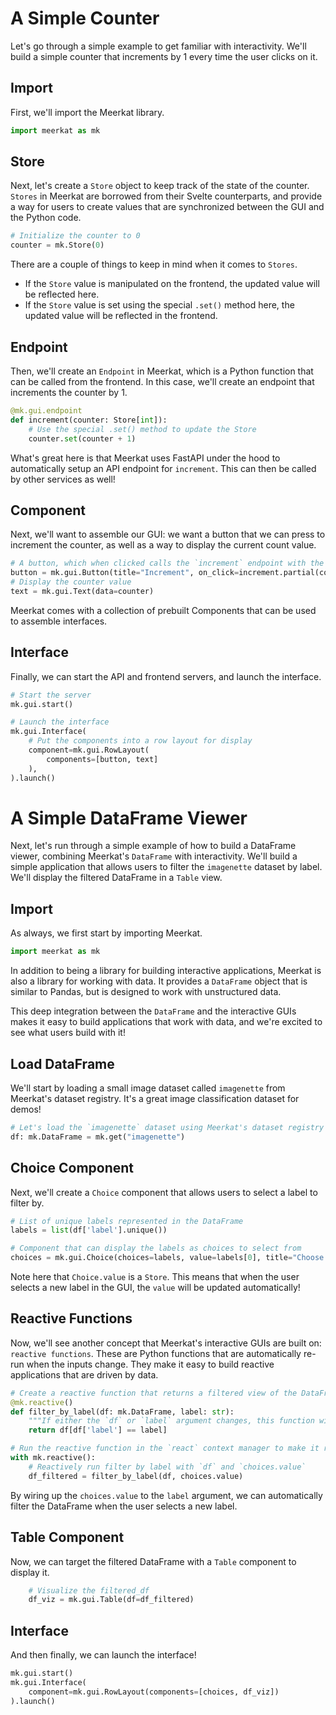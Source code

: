 # A Simple Counter

Let's go through a simple example to get familiar with interactivity. We'll build a simple counter that increments by 1 every time the user clicks on it.

## Import

First, we'll import the Meerkat library.

```python
import meerkat as mk
```

## Store

Next, let's create a `Store` object to keep track of the state of the counter. `Stores` in Meerkat are borrowed from their Svelte counterparts, and provide a way for users to create values that are synchronized between the GUI and the Python code.

```python
# Initialize the counter to 0
counter = mk.Store(0)
```

There are a couple of things to keep in mind when it comes to `Stores`.

- If the `Store` value is manipulated on the frontend, the updated value will be reflected here.
- If the `Store` value is set using the special `.set()` method here, the updated value will be reflected in the frontend.

## Endpoint

Then, we'll create an `Endpoint` in Meerkat, which is a Python function that can be called from the frontend. In this case, we'll create an endpoint that increments the counter by 1.

```python
@mk.gui.endpoint
def increment(counter: Store[int]):
    # Use the special .set() method to update the Store
    counter.set(counter + 1)
```

What's great here is that Meerkat uses FastAPI under the hood to automatically setup an API endpoint for `increment`. This can then be called by other services as well!

## Component

Next, we'll want to assemble our GUI: we want a button that we can press to increment the counter, as well as a way to display the current count value.

```python
# A button, which when clicked calls the `increment` endpoint with the `counter` argument filled in
button = mk.gui.Button(title="Increment", on_click=increment.partial(counter))
# Display the counter value
text = mk.gui.Text(data=counter)
```

Meerkat comes with a collection of prebuilt Components that can be used to assemble interfaces.

## Interface

Finally, we can start the API and frontend servers, and launch the interface.

```python
# Start the server
mk.gui.start()

# Launch the interface
mk.gui.Interface(
    # Put the components into a row layout for display
    component=mk.gui.RowLayout(
        components=[button, text]
    ),
).launch()
```

# A Simple DataFrame Viewer

Next, let's run through a simple example of how to build a DataFrame viewer, combining Meerkat's `DataFrame` with interactivity. We'll build a simple application that allows users to filter the `imagenette` dataset by label. We'll display the filtered DataFrame in a `Table` view.

## Import

As always, we first start by importing Meerkat.

```python
import meerkat as mk
```

In addition to being a library for building interactive applications, Meerkat is also a library for working with data. It provides a `DataFrame` object that is similar to Pandas, but is designed to work with unstructured data.

This deep integration between the `DataFrame` and the interactive GUIs makes it easy to build applications that work with data, and we're excited to see what users build with it!

## Load DataFrame

We'll start by loading a small image dataset called `imagenette` from Meerkat's dataset registry. It's a great image classification dataset for demos!

```python
# Let's load the `imagenette` dataset using Meerkat's dataset registry
df: mk.DataFrame = mk.get("imagenette")
```

## Choice Component

Next, we'll create a `Choice` component that allows users to select a label to filter by.

```python
# List of unique labels represented in the DataFrame
labels = list(df['label'].unique())

# Component that can display the labels as choices to select from
choices = mk.gui.Choice(choices=labels, value=labels[0], title="Choose a Label")
```

Note here that `Choice.value` is a `Store`. This means that when the user selects a new label in the GUI, the `value` will be updated automatically!

## Reactive Functions

Now, we'll see another concept that Meerkat's interactive GUIs are built on: `reactive functions`. These are Python functions that are automatically re-run when the inputs change. They make it easy to build reactive applications that are driven by data.

```python
# Create a reactive function that returns a filtered view of the DataFrame
@mk.reactive()
def filter_by_label(df: mk.DataFrame, label: str):
    """If either the `df` or `label` argument changes, this function will be re-run."""
    return df[df['label'] == label]

# Run the reactive function in the `react` context manager to make it retrigger automatically
with mk.reactive():
    # Reactively run filter by label with `df` and `choices.value`
    df_filtered = filter_by_label(df, choices.value)
```

By wiring up the `choices.value` to the `label` argument, we can automatically filter the DataFrame when the user selects a new label.

## Table Component

Now, we can target the filtered DataFrame with a `Table` component to display it.

```python
    # Visualize the filtered_df
    df_viz = mk.gui.Table(df=df_filtered)
```

## Interface

And then finally, we can launch the interface!

```python
mk.gui.start()
mk.gui.Interface(
    component=mk.gui.RowLayout(components=[choices, df_viz])
).launch()
```
